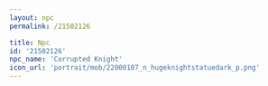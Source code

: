 ```yaml
---
layout: npc
permalink: /21502126

title: Npc
id: '21502126'
npc_name: 'Corrupted Knight'
icon_url: 'portrait/mob/22000107_n_hugeknightstatuedark_p.png'
---
```

